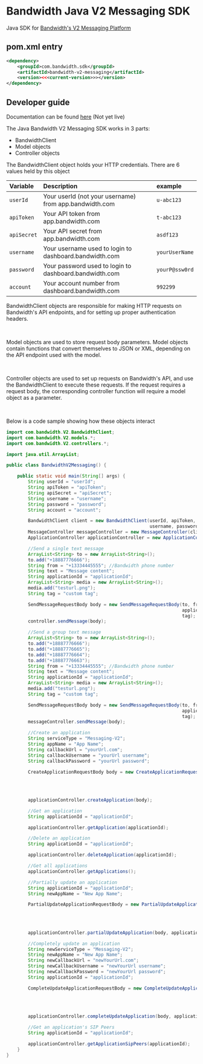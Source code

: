# Bandwidth Java V2 Messaging SDK

Java SDK for [Bandwidth's V2 Messaging Platform](https://dev.bandwidth.com/v2-messaging/)

## pom.xml entry

```xml
<dependency>
    <groupId>com.bandwidth.sdk</groupId>
    <artifactId>bandwidth-v2-messaging</artifactId>
    <version><<<current-version>>></version>
</dependency>
```

## Developer guide

Documentation can be found [here](http://www.javadoc.io/doc/com.bandwidth.sdk/bandwidth-v2-messaging/)
(Not yet live)

The Java Bandwidth V2 Messaging SDK works in 3 parts:
* BandwidthClient
* Model objects
* Controller objects

The BandwidthClient object holds your HTTP credentials. There are 6 values held by this object

| Variable    | Description                                            | example        |
|:------------|:-------------------------------------------------------|:---------------|
| `userId`    | Your userId (not your username) from app.bandwidth.com | `u-abc123`     |
| `apiToken`  | Your API token from app.bandwidth.com                  | `t-abc123`     |
| `apiSecret` | Your API secret from app.bandwidth.com                 | `asdf123`      |
| `username`  | Your username used to login to dashboard.bandwidth.com | `yourUserName` |
| `password`  | Your password used to login to dashboard.bandwidth.com | `yourP@ssw0rd` |
| `account`   | Your account number from dashboard.bandwidth.com       | `992299`       |

BandwidthClient objects are responsible for making HTTP requests on Bandwidth's API endpoints, and for setting up proper authentication headers.

<br>

Model objects are used to store request body parameters. Model objects contain functions that convert themselves to JSON or XML, depending on the API endpoint used with the model.

<br>

Controller objects are used to set up requests on Bandwidth's API, and use the BandwidthClient to execute these requests. If the request requires a request body, the corresponding controller function will require a model object as a parameter.

<br>

Below is a code sample showing how these objects interact

```java
import com.bandwidth.V2.BandwidthClient;
import com.bandwidth.V2.models.*;
import com.bandwidth.V2.controllers.*;

import java.util.ArrayList;

public class BandwidthV2Messaging() {

    public static void main(String[] args) {
        String userId = "userId";
        String apiToken = "apiToken";
        String apiSecret = "apiSecret";
        String username = "username";
        String password = "password";
        String account = "account";

        BandwidthClient client = new BandwidthClient(userId, apiToken, apiSecret,
                                                     username, password, account);
        MessageController messageController = new MessageController(client);
        ApplicationController applicationController = new ApplicationController(client);

        //Send a single text message
        ArrayList<String> to = new ArrayList<String>();
        to.add("+18887776666");
        String from = "+13334445555"; //Bandwidth phone number
        String text = "Message content";
        String applicationId = "applicationId";
        ArrayList<String> media = new ArrayList<String>();
        media.add("testurl.png");
        String tag = "custom tag";

        SendMessageRequestBody body = new SendMessageRequestBody(to, from, text,
                                                                 applicationId, media,
                                                                 tag);
        controller.sendMessage(body);

        //Send a group text message
        ArrayList<String> to = new ArrayList<String>();
        to.add("+18887776666");
        to.add("+18887776665");
        to.add("+18887776664");
        to.add("+18887776663");
        String from = "+13334445555"; //Bandwidth phone number
        String text = "Message content";
        String applicationId = "applicationId";
        ArrayList<String> media = new ArrayList<String>();
        media.add("testurl.png");
        String tag = "custom tag";

        SendMessageRequestBody body = new SendMessageRequestBody(to, from, text,
                                                                 applicationId, media,
                                                                 tag);
        messageController.sendMessage(body);

        //Create an application
        String serviceType = "Messaging-V2";
        String appName = "App Name";
        String callbackUrl = "yourUrl.com";
        String callbackUsername = "yourUrl username";
        String callbackPassword = "yourUrl password";

        CreateApplicationRequestBody body = new CreateApplicationRequestBody(serviceType,
                                                                             appName,
                                                                             callbackUrl,
                                                                             callbackUsername,
                                                                             callbackPassword);
        applicationController.createApplication(body);

        //Get an application
        String applicationId = "applicationId";

        applicationController.getApplication(applicationId);

        //Delete an application
        String applicationId = "applicationId";

        applicationController.deleteApplication(applicationId);

        //Get all applications
        applicationController.getApplications();

        //Partially update an application
        String applicationId = "applicationId";
        String newAppName = "New App Name";

        PartialUpdateApplicationRequestBody = new PartialUpdateApplicationRequestBody(null, 
                                                                                      newAppName,
                                                                                      null,
                                                                                      null,
                                                                                      null);
        applicationController.partialUpdateApplication(body, applicationId);

        //Completely update an application
        String newServiceType = "Messaging-V2";
        String newAppName = "New App Name";
        String newCallbackUrl = "newYourUrl.com";
        String newCallbackUsername = "newYourUrl username";
        String newCallbackPassword = "newYourUrl password";
        String applicationId = "applicationId";

        CompleteUpdateApplicationRequestBody = new CompleteUpdateApplicationRequestBody(newServiceType,
                                                                                        newAppName,
                                                                                        newCallbackUrl,
                                                                                        newCallbackUsername,
                                                                                        newCallbackPassword);
        applicationController.completeUpdateApplication(body, applicationId);

        //Get an application's SIP Peers
        String applicationId = "applicationId";

        applicationController.getApplicationSipPeers(applicationId);
    }
}
```
